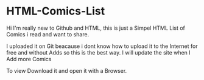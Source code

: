 # HTML-Comics-List
Hi I'm really new to Github and HTML, this is just a Simpel HTML List of Comics i read and want to share.

I uploaded it on Git beacause i dont know how to upload it to the Internet for free and without Adds so this is the best way.
I will update the site when I Add more Comics

To view Download it and open it with a Browser.
